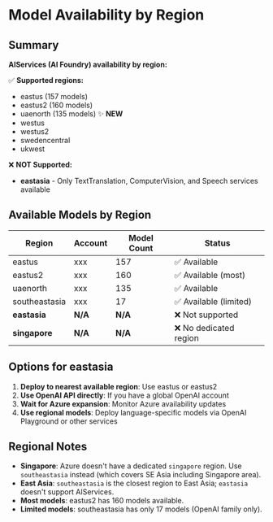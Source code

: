 # Model Availability by Region

## Summary

**AIServices (AI Foundry) availability by region:**

✅ **Supported regions:**
- eastus (157 models)
- eastus2 (160 models)  
- uaenorth (135 models) ✨ **NEW**
- westus
- westus2
- swedencentral
- ukwest

❌ **NOT Supported:**
- **eastasia** - Only TextTranslation, ComputerVision, and Speech services available

## Available Models by Region

| Region | Account | Model Count | Status |
|--------|---------|-------------|--------|
| eastus | xxx | 157 | ✅ Available |
| eastus2 | xxx | 160 | ✅ Available (most) |
| uaenorth | xxx| 135 | ✅ Available |
| southeastasia | xxx | 17 | ✅ Available (limited) |
| **eastasia** | **N/A** | **N/A** | ❌ Not supported |
| **singapore** | **N/A** | **N/A** | ❌ No dedicated region |

## Options for eastasia

1. **Deploy to nearest available region**: Use eastus or eastus2
2. **Use OpenAI API directly**: If you have a global OpenAI account
3. **Wait for Azure expansion**: Monitor Azure availability updates
4. **Use regional models**: Deploy language-specific models via OpenAI Playground or other services

## Regional Notes

- **Singapore**: Azure doesn't have a dedicated `singapore` region. Use `southeastasia` instead (which covers SE Asia including Singapore area).
- **East Asia**: `southeastasia` is the closest region to East Asia; `eastasia` doesn't support AIServices.
- **Most models**: eastus2 has 160 models available.
- **Limited models**: southeastasia has only 17 models (OpenAI family only).
